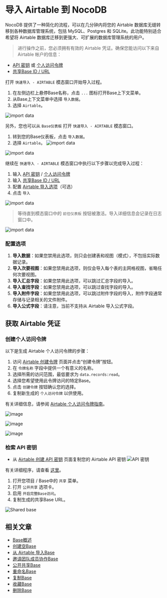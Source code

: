 # 导入 Airtable 到 NocoDB

NocoDB 提供了一种简化的流程，可以在几分钟内将您的 Airtable 数据库无缝转移到各种数据库管理系统，包括 MySQL、Postgres 和 SQLite。此功能特别适合希望将 Airtable 数据库迁移到更强大、可扩展的数据库管理系统的用户。

> 进行操作之前，您必须拥有有效的 Airtable 凭证。确保您能访问以下来自 Airtable 帐户的信息：

-   [API 密钥](https://docs.nocodb.com/getting-started/self-hosted/installation/aws-ecs/#retrieve-api-key) 或 [个人访问令牌](https://docs.nocodb.com/getting-started/self-hosted/installation/aws-ecs/#create-personal-access-token)
-   [共享Base ID / URL](https://docs.nocodb.com/getting-started/self-hosted/installation/aws-ecs/#retrieve-share-base-id--url)

打开 `快速导入 - AIRTABLE` 模态窗口开始导入过程。

1.  在左侧边栏上悬停Base名称，点击 `...` 图标打开Base上下文菜单。
2.  从Base上下文菜单中选择 `导入数据`。
3.  选择 `Airtable`。

![import data](https://docs.nocodb.com/assets/images/base-import-airtable-1-3370c224db06eadddda7dd6224076af1.png)

另外，您也可以从 `Base仪表板` 打开 `快速导入 - AIRTABLE` 模态窗口。

1.  转到您的Base仪表板，点击 `导入数据`。
2.  选择 `Airtable`。
![import data](https://docs.nocodb.com/assets/images/base-import-from-dashboard-1-0ccc1e3e8508c11049dd45647d6c0f91.png)

![import data](https://docs.nocodb.com/assets/images/base-import-from-dashboard-2-d10a91e0ec28bbe4c620cdc5d4e871d6.png)

继续在 `快速导入 - AIRTABLE` 模态窗口中执行以下步骤以完成导入过程：

1.  输入 [API 密钥](https://docs.nocodb.com/getting-started/self-hosted/installation/aws-ecs/#retrieve-api-key) / [个人访问令牌](https://docs.nocodb.com/getting-started/self-hosted/installation/aws-ecs/#create-personal-access-token)
2.  输入 [共享Base ID / URL](https://docs.nocodb.com/getting-started/self-hosted/installation/aws-ecs/#retrieve-share-base-id--url)
3.  配置 [Airtable 导入选项](https://docs.nocodb.com/getting-started/self-hosted/installation/aws-ecs/#configuration-options)（可选）
4.  点击 `导入`

![import data](https://docs.nocodb.com/assets/images/base-import-airtable-2-a758f2600b298ba29594cfb8da91e1a2.png)

> 等待直到模态窗口中的 `前往仪表板` 按钮被激活。导入详细信息会记录在日志窗口中。

![import data](https://docs.nocodb.com/assets/images/base-import-airtable-3-ff5f7ad98f229f0fcd630c0eea1432d6.png)

### 配置选项[](https://docs.nocodb.com/getting-started/self-hosted/installation/aws-ecs/#configuration-options "直接链接到配置选项")

1.  **导入数据**：如果您禁用此选项，则只会创建表和视图（模式），不包括实际数据记录。
2.  **导入次要视图**：如果您禁用此选项，则仅会导入每个表的主网格视图，省略任何次要视图。
3.  **导入汇总字段**：如果您禁用此选项，可以跳过汇总字段的导入。
4.  **导入查找字段**：如果您禁用此选项，可以跳过查找字段的导入。
5.  **导入附件字段**：如果您禁用此选项，可以跳过附件字段的导入，附件字段通常存储与记录相关的文件附件。
6.  **导入公式字段**：请注意，当前不支持从 Airtable 导入公式字段。

## 获取 Airtable 凭证[](https://docs.nocodb.com/getting-started/self-hosted/installation/aws-ecs/#get-airtable-credentials "直接链接到获取 Airtable 凭证")

### 创建个人访问令牌[](https://docs.nocodb.com/getting-started/self-hosted/installation/aws-ecs/#create-personal-access-token "直接链接到创建个人访问令牌")

以下是生成 Airtable 个人访问令牌的步骤：

1.  访问 [Airtable 创建令牌](https://airtable.com/create/tokens) 页面并点击“创建令牌”按钮。
2.  在 `令牌名称` 字段中提供一个有意义的名称。
3.  选择所需的访问范围，最低要求为 `data.records:read`。
4.  选择您希望使用此令牌访问的特定Base。
5.  点击 `创建令牌` 按钮确认您的选择。
6.  复制新生成的 `个人访问令牌` 以供使用。

有关详细信息，请参阅 [Airtable 个人访问令牌指南](https://airtable.com/developers/web/guides/personal-access-tokens)。

![image](https://docs.nocodb.com/assets/images/pat-1-b1eb986ad72a1c426ccd1ad338b26ecc.png)

![image](https://docs.nocodb.com/assets/images/pat-2-a3fcb811ed325a6d621f45e17e3aee2f.png)

![image](https://docs.nocodb.com/assets/images/pat-3-fd78b26e00f9f01f395a073e54c465f6.png)

### 检索 API 密钥[](https://docs.nocodb.com/getting-started/self-hosted/installation/aws-ecs/#retrieve-api-key "直接链接到检索 API 密钥")

-   从 [Airtable 创建 API 密钥](https://airtable.com/create/apikey) 页面复制您的 Airtable API 密钥 ![API 密钥](https://docs.nocodb.com/assets/images/airtable-api-key-877ce3d40ba4f18389ceede7c4fa50bb.png)

有关详细程序，请查看 [这里](https://support.airtable.com/hc/en-us/articles/205752117-Creating-a-base-share-link-or-a-view-share-link#basesharelink)。

1.  打开您项目 / Base中的 `共享` 菜单。
2.  打开 `公开共享` 选项卡。
3.  启用 `开启完整Base访问`。
4.  复制生成的共享Base URL。

![Shared base](https://docs.nocodb.com/assets/images/airtable-share-base-c48341713680e60f512768432df19fec.png)

## 相关文章[](https://docs.nocodb.com/getting-started/self-hosted/installation/aws-ecs/#related-articles "直接链接到相关文章")

-   [Base概述](https://docs.nocodb.com/bases/base-overview)
-   [创建空Base](https://docs.nocodb.com/bases/create-base)
-   [从 Airtable 导入Base](https://docs.nocodb.com/bases/import-base-from-airtable)
-   [邀请团队成员协作Base](https://docs.nocodb.com/bases/base-collaboration)
-   [公开共享Base](https://docs.nocodb.com/bases/share-base)
-   [重命名Base](https://docs.nocodb.com/bases/actions-on-base#rename-base)
-   [复制Base](https://docs.nocodb.com/bases/actions-on-base#duplicate-base)
-   [收藏Base](https://docs.nocodb.com/bases/actions-on-base#star-base)
-   [删除Base](https://docs.nocodb.com/bases/actions-on-base#delete-base)
